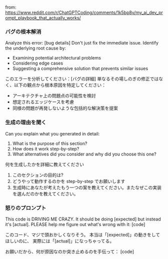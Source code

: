 from: https://www.reddit.com/r/ChatGPTCoding/comments/1k5bp8v/my_ai_dev_prompt_playbook_that_actually_works/

### バグの根本解消

Analyze this error: [bug details]
Don't just fix the immediate issue. Identify the underlying root cause by:

- Examining potential architectural problems
- Considering edge cases
- Suggesting a comprehensive solution that prevents similar issues

このエラーを分析してください：[バグの詳細]
単なるその場しのぎの修正ではなく、以下の観点から根本原因を特定してください：

- アーキテクチャ上の問題点の可能性を検討
- 想定されるエッジケースを考慮
- 同様の問題が再発しないような包括的な解決策を提案

### 生成の理由を聞く

Can you explain what you generated in detail:

1. What is the purpose of this section?
2. How does it work step-by-step?
3. What alternatives did you consider and why did you choose this one?

何を生成したかを詳細に教えてください

1. このセクションの目的は?
2. どうやって動作するのかを step-by-step でお願いします
3. 生成時にあなたが考えたもう一つの案を教えてください。またなぜこの実装を選んだのかを教えてください。

### 怒りのプロンプト

This code is DRIVING ME CRAZY. It should be doing [expected] but instead it's [actual].
PLEASE help me figure out what's wrong with it: [code]

このコード、マジで頭おかしくなりそう。
本当は「[expected]」の動きをしてほしいのに、
実際には「[actual]」になっちゃってる。

お願いだから、何が原因なのか突き止めるのを手伝って：
[code]
